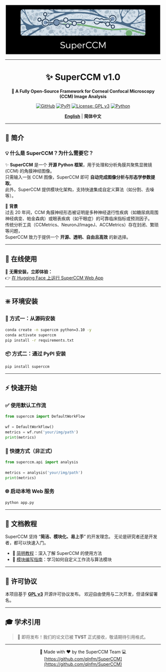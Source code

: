 <div align="center">

<img src="docs/assets/superccm.png" alt="SuperCCM Logo" width="500"/>

---

# ✨ SuperCCM v1.0

**🧠 A Fully Open-Source Framework for Corneal Confocal Microscopy (CCM) Image Analysis**

[![GitHub](https://img.shields.io/badge/GitHub-SuperCCM-blue?logo=github)](https://github.com/qlnfm/SuperCCM)
[![PyPI](https://img.shields.io/pypi/v/superccm?color=blueviolet&logo=pypi)](https://pypi.org/project/superccm/)
[![License: GPL v3](https://img.shields.io/badge/license-GPLv3-green.svg)](./LICENSE)
[![Python](https://img.shields.io/badge/python-3.10%2B-blue.svg)](https://www.python.org/)

**[English](./README.md)** | **简体中文**

</div>

---

## 🚀 简介

### 💡 什么是 SuperCCM？为什么需要它？

✨ **SuperCCM** 是一个 **开源 Python 框架**，用于处理和分析角膜共聚焦显微镜 (CCM) 的角膜神经图像。  
只需输入一张 CCM 图像，SuperCCM 即可 **自动完成图像分析与形态学参数提取**。  
此外，SuperCCM 提供模块化架构，支持快速集成自定义算法（如分割、去噪等）。

🧩 **背景**  
过去 20 年间，CCM
角膜神经形态被证明是多种神经退行性疾病（如糖尿病周围神经病变、帕金森病）或眼表疾病（如干眼症）的可靠临床指标或预测因子。  
传统分析工具（CCMetrics、NeuronJ/ImageJ、ACCMetrics）存在封闭、繁琐等问题，  
SuperCCM 致力于提供一个 **开源、透明、自由且高效** 的新选择。

---

## 🔮 在线使用

🎯 **无需安装，立即体验：**  
👉 [在 Hugging Face 上运行 SuperCCM Web App](https://huggingface.co/spaces/jugking6688/SuperCCM-Web)

---

## ❇️ 环境安装

### 🧱 方式一：从源码安装

```bash
conda create -n superccm python=3.10 -y
conda activate superccm
pip install -r requirements.txt
````

### 📦 方式二：通过 PyPI 安装

```bash
pip install superccm
```

---

## ⚡ 快速开始

### ✅ 使用默认工作流

```python
from superccm import DefaultWorkFlow

wf = DefaultWorkFlow()
metrics = wf.run('your/img/path')
print(metrics)
```

### 🧩 快捷方式（非正式）

```python
from superccm.api import analysis

metrics = analysis('your/img/path')
print(metrics)
```

### 🌐 启动本地 Web 服务

```bash
python app.py
```

---

## 📖 文档教程

SuperCCM 坚持 “**简洁、模块化、易上手**” 的开发理念。
无论是研究者还是开发者，都可以快速入门。

* 📘 [简明教程](docs/doc1_cn.md)：深入了解 SuperCCM 的使用方法
* 🧠 [模块编写指南](docs/doc2_cn.md)：学习如何自定义工作流与算法模块

---

## 📄 许可协议

本项目基于 [**GPL v3**](./LICENSE) 开源许可协议发布。
欢迎自由使用与二次开发，但请保留署名。

---

## 🎓 学术引用

> 📢 即将发布！我们的论文已被 **TVST** 正式接收，敬请期待引用格式。

---

<div align="center">

🧬 Made with ❤️ by the SuperCCM Team
💻 [https://github.com/qlnfm/SuperCCM](https://github.com/qlnfm/SuperCCM)

</div>